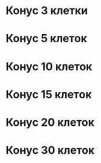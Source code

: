 # Конус 3 клетки

# Конус 5 клеток

# Конус 10 клеток

# Конус 15 клеток

# Конус 20 клеток

# Конус 30 клеток

